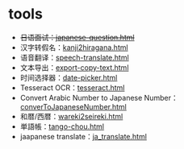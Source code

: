 # tools

- ~~日语面试：[japanese-question.html](japanese-question.html)~~
- 汉字转假名：[kanji2hiragana.html](kanji2hiragana.html)
- 语音翻译：[speech-translate.html](speech-translate.html)
- 文本导出：[export-copy-text.html](export-copy-text.html)
- 时间选择器：[date-picker.html](date-picker.html)
- Tesseract OCR：[tesseract.html](tesseract.html)
- Convert Arabic Number to Japanese Number：[converToJapaneseNumber.html](converToJapaneseNumber.html)
- 和暦/西暦：[wareki2seireki.html](wareki2seireki.html)
- 単語帳：[tango-chou.html](tango-chou.html)
- jaapanese translate：[ja_translate.html](ja_translate.html)
